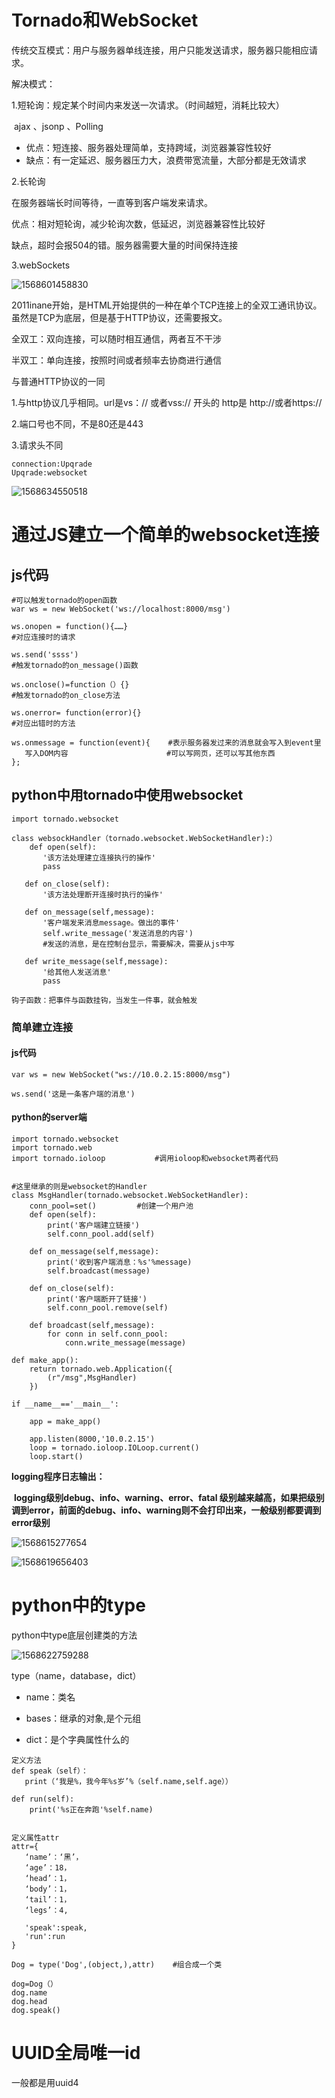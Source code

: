 # Tornado和WebSocket

传统交互模式：用户与服务器单线连接，用户只能发送请求，服务器只能相应请求。

解决模式：

1.短轮询：规定某个时间内来发送一次请求。（时间越短，消耗比较大）

​                  ajax 、jsonp 、Polling

* 优点：短连接、服务器处理简单，支持跨域，浏览器兼容性较好
* 缺点：有一定延迟、服务器压力大，浪费带宽流量，大部分都是无效请求



2.长轮询

在服务器端长时间等待，一直等到客户端发来请求。

优点：相对短轮询，减少轮询次数，低延迟，浏览器兼容性比较好

缺点，超时会报504的错。服务器需要大量的时间保持连接



3.webSockets

![1568601458830](C:\Users\ASUS\AppData\Roaming\Typora\typora-user-images\1568601458830.png)

2011inane开始，是HTML开始提供的一种在单个TCP连接上的全双工通讯协议。虽然是TCP为底层，但是基于HTTP协议，还需要报文。

全双工：双向连接，可以随时相互通信，两者互不干涉

半双工：单向连接，按照时间或者频率去协商进行通信



与普通HTTP协议的一同

1.与http协议几乎相同。url是vs：//  或者vss:// 开头的 http是 http://或者https://

2.端口号也不同，不是80还是443

3.请求头不同

~~~
connection:Upqrade
Upqrade:websocket
~~~

![1568634550518](C:\Users\ASUS\AppData\Roaming\Typora\typora-user-images\1568634550518.png)



# 通过JS建立一个简单的websocket连接

## js代码

~~~
#可以触发tornado的open函数
war ws = new WebSocket('ws://localhost:8000/msg')  

ws.onopen = function(){……}
#对应连接时的请求

ws.send('ssss')
#触发tornado的on_message()函数

ws.onclose()=function（）{}
#触发tornado的on_close方法

ws.onerror= function(error){}
#对应出错时的方法

ws.onmessage = function(event){    #表示服务器发过来的消息就会写入到event里
   写入DOM内容                      #可以写网页，还可以写其他东西
};

~~~



## python中用tornado中使用websocket

~~~
import tornado.websocket

class websockHandler（tornado.websocket.WebSocketHandler):）
    def open(self):
       '该方法处理建立连接执行的操作'
       pass
       
   def on_close(self):
       '该方法处理断开连接时执行的操作'
       
   def on_message(self,message):
       '客户端发来消息message。做出的事件'
       self.write_message('发送消息的内容')
       #发送的消息，是在控制台显示，需要解决，需要从js中写
   
   def write_message(self,message):
       '给其他人发送消息'
       pass
   
钩子函数：把事件与函数挂钩，当发生一件事，就会触发
~~~

### 简单建立连接

#### js代码

~~~
var ws = new WebSocket("ws://10.0.2.15:8000/msg")

ws.send('这是一条客户端的消息')
~~~



#### python的server端

~~~
import tornado.websocket
import tornado.web
import tornado.ioloop           #调用ioloop和websocket两者代码


#这里继承的则是websocket的Handler
class MsgHandler(tornado.websocket.WebSocketHandler):  
    conn_pool=set()         #创建一个用户池
    def open(self):
        print('客户端建立链接')
        self.conn_pool.add(self)

    def on_message(self,message):
        print('收到客户端消息：%s'%message)
        self.broadcast(message)

    def on_close(self):
        print('客户端断开了链接')
        self.conn_pool.remove(self)

    def broadcast(self,message):
        for conn in self.conn_pool:
            conn.write_message(message)

def make_app():
    return tornado.web.Application({
        (r"/msg",MsgHandler)
    })

if __name__=='__main__':

    app = make_app()

    app.listen(8000,'10.0.2.15')
    loop = tornado.ioloop.IOLoop.current()
    loop.start()
~~~





**logging程序日志输出：**

​        **logging级别debug、info、warning、error、fatal   级别越来越高，如果把级别调到error，前面的debug、info、warning则不会打印出来，一般级别都要调到error级别**

![1568615277654](C:\Users\ASUS\AppData\Roaming\Typora\typora-user-images\1568615277654.png)

![1568619656403](C:\Users\ASUS\AppData\Roaming\Typora\typora-user-images\1568619656403.png)









<h1>python中的type
</h1>

python中type底层创建类的方法

![1568622759288](C:\Users\ASUS\AppData\Roaming\Typora\typora-user-images\1568622759288.png)

type（name，database，dict）

* name：类名

* bases：继承的对象,是个元组

* dict：是个字典属性什么的

~~~
定义方法
def speak（self）：
   print（‘我是%，我今年%s岁’%（self.name,self.age））
   
def run(self):
    print('%s正在奔跑'%self.name)


定义属性attr
attr={
   ‘name’：‘黑’，
   ‘age’：18，
   ‘head’：1，
   ‘body’：1，
   ‘tail’：1，
   ‘legs’：4,
   
   'speak':speak,
   'run':run
}

Dog = type('Dog',(object,),attr)    #组合成一个类

dog=Dog（）
dog.name
dog.head
dog.speak()
~~~





<h1> UUID全局唯一id
</h1>

一般都是用uuid4







